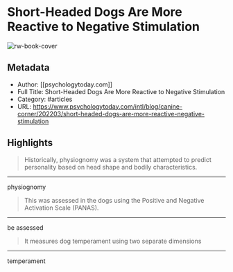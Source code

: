 # Short-Headed Dogs Are More Reactive to Negative Stimulation

![rw-book-cover](https://readwise-assets.s3.amazonaws.com/static/images/article2.74d541386bbf.png)

## Metadata
- Author: [[psychologytoday.com]]
- Full Title: Short-Headed Dogs Are More Reactive to Negative Stimulation
- Category: #articles
- URL: https://www.psychologytoday.com/intl/blog/canine-corner/202203/short-headed-dogs-are-more-reactive-negative-stimulation

## Highlights
> Historically, physiognomy was a system that attempted to predict personality based on head shape and bodily characteristics.

---

physiognomy



> This was assessed in the dogs using the Positive and Negative Activation Scale (PANAS).

---

be assessed



> It measures dog temperament using two separate dimensions

---

temperament



